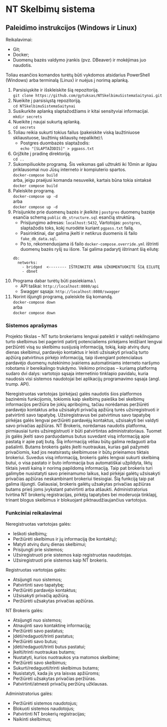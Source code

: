 
# NT Skelbimų sistema

## Paleidimo instrukcijos (Windows ir Linux)
Reikalavimai:
- Git;
- Docker;
- Duomenų bazės valdymo įrankis (pvz. DBeaver) ir mokėjimas juo naudotis.

Toliau esančios komandos turėtų būti vykdomos atsidarius PowerShell (Windows) arba terminalą (Linux) ir nuėjus į norimą aplanką.

1. Parsisiųskite ir išskleiskite šią repozitoriją.\
```git clone https://github.com/gytuksas/NTSkelbimuSistemaSaitynai.git```
1. Nueikite į parsisiųstą repozitoriją.\
```cd NTSkelbimuSistemaSaitynai```
1. Susikurkite aplanką slaptažodžiams ir kitai sensityviai informacijai.\
```mkdir secrets```
1. Nueikite į naujai sukurtą aplanką.\
```cd secrets```
1. Toliau reikia sukurti tokius failus (pakeiskite viską laužtiniuose skliaustuose, laužtinių skliaustų nepalikite):\
    - Postgres duombazės slaptažodis:\
    ```echo "[SLAPTAŽODIS]" > pgpass.txt```
1. Grįžkite į pradinę direktoriją.\
```cd ..```
1. Sukompiliuokite programą. Šis veiksmas gali užtrukti iki 10min ar ilgiau priklausomai nuo Jūsų interneto ir kompiuterio spartos.\
```docker-compose build```\
arba, jeigu praėjusi komanda nesuveikė, kartais būna tokia sintaksė\
```docker compose build```
1. Paleiskite programą.\
```docker-compose up -d```\
arba\
```docker compose up -d```
1. Prisijunkite prie duomenų bazės ir įkelkite į `postgres` duomenų bazėje esančia schemą `public` `db_structure.sql` esančią struktūrą.
    - Prisijungimo adresas: `localhost:5432`, Vartotojas: `postgres`, slaptažodis toks, kokį nurodėte kuriant `pgpass.txt` failą.
    - Pasirinktinai, dar galima įkelti ir netikrus duomenis iš failo `fake_db_data.sql`.
    - Po to, rekomenduojama iš failo `docker-compose.override.yml` ištrinti duomenų bazės ryšį su išore. Tai galima padarytį ištrinant šią eilutę:
    ```  
    db:
      networks:
        - bridged  <-------- IŠTRINKITE ARBA UŽKOMENTUOKITE ŠIĄ EILUTĘ
        - dbnet
    ```
1. Programa dabar turėtų būti pasiekiama.\
    - API taškai: ```http://localhost:8080/api```
    - Swagger sąsaja: ```http://localhost:8080/swagger```
1. Norint išjungti programą, paleiskite šią komandą.\
```docker-compose down```\
arba\
```docker compose down```

### Sistemos aprašymas

Projekto tikslas – NT turto brokeriams lengvai pateikti ir valdyti nekilnojamo turto skelbimus bei pagerinti patirtį potencialiems pirkėjams leidžiant lengvai peržiūrėti visą su skelbimu susijusią informaciją, tokią, kaip atvirų durų dienas skelbimui, pardavėjo kontaktus ir leisti užsisakyti privačią turto apžiūrą patvirtinus pirkėjo informaciją, taip išvengiant potencialaus pardavėjo duomenų nutekinimo įvairiems automatiniams interneto naršymo robotams ir bereikalingo trukdymo.
Veikimo principas – kuriamą platformą sudaro dvi dalys: vartotojo sąsaja internetinio tinklapio pavidalu, kuria naudosis visi sistemos naudotojai bei aplikacijų programavimo sąsaja (angl. trump. API).

Neregistruotas vartotojas (pirkėjas) galės naudotis šios platformos bazinėmis funkcijomis, tokiomis kaip skelbimų paieška bei skelbimų informacijos peržiūra be jokių apribojimų, tačiau norėdamas peržiūrėti pardavėjo kontaktus arba užsisakyti privačią apžiūrą turės užsiregistruoti ir patvirtinti savo tapatybę. Užsiregistravus bei patvirtinus savo tapatybę pirkėjas galės lengvai peržiūrėti pardavėjų kontaktus, užsisakyti bei valdyti savo privačias apžiūras. 
NT Brokeris, norėdamas naudotis platforma, pirmiausiai turės užsiregistruoti ir būti patvirtintas administratoriaus. Tuomet jis galės įkelti savo parduodamus butus suvedant visą informaciją apie pastatą ir apie patį butą. Šią informaciją vėliau būtų galima redaguoti arba pašalinti. Butams brokeris galės įkelti nuotraukas, kurias gali pažymėti privačiomis, kad jos neatsirastų skelbimuose ir būtų prieinamos tiktais brokeriui. Suvedus visą informaciją, brokeris galės lengvai sukurti skelbimą butui, o visa pastato ir buto informacija bus automatiškai užpildyta, liktų tiktais įvesti kainą ir norimą papildomą informaciją. Taip pat brokeris turi galimybe nusistatyti savo prieinamumo laikus, kad pirkėjai galėtų užsisakyti privačias apžiūras neskambinant brokeriui tiesiogiai. Šią funkciją taip pat galima išjungti. Galiausiai, brokeris galėtų užsakytas privačias apžiūras butams prieš joms įvykstant patvirtinti arba atšaukti.
Administratorius tvirtina NT brokerių registracijas, pirkėjų tapatybes bei moderuoja tinklapį, trinant blogus skelbimus ir blokuojant piktnaudžiaujančius vartotojus.

### Funkciniai reikalavimai

Neregistruotas vartotojas galės:
- Ieškoti skelbimų;
- Peržiūrėti skelbimus ir jų informaciją (be kontaktų);
- Matyti atvirų durų dienas skelbimui;
- Prisijungti prie sistemos;
- Užsiregistruoti prie sistemos kaip registruotas naudotojas.
- Užsiregistruoti prie sistemos kaip NT brokeris.

Registruotas vartotojas galės:
- Atsijungti nuo sistemos;
- Patvirtinti savo tapatybę;
- Peržiūrėti pardavėjo kontaktus;
- Užsisakyti privačią apžiūrą.
- Peržiūrėti užsakytas privačias apžiūras.

NT Brokeris galės:
- Atsijungti nuo sistemos;
- Atnaujinti savo kontaktinę informaciją;
- Peržiūrėti savo pastatus;
- Įdėti/redaguoti/trinti pastatus;
- Peržiūrėti savo butus;
- Įdėti/redaguoti/trinti butus pastatui;
- Įkelti/trinti nuotraukas butams;
- Nustatyti, kurios nuotraukos yra matomos skelbime;
- Peržiūrėti savo skelbimus;
- Sukurti/redaguoti/trinti skelbimus butams;
- Nusistatyti, kada jis yra laisvas apžiūroms;
- Peržiūrėti užsakytas privačias peržiūras.
- Patvirtinti/atmesti privačių peržiūrų užklausas.

Administratorius galės:
- Peržiūrėti sistemos naudotojus;
- Blokuoti sistemos naudotojus;
- Patvirtinti NT brokerių registracijas;
- Naikinti skelbimus;

